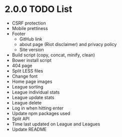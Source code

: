 # 2.0.0 TODO List
- CSRF protection
- Mobile prettiness
- Footer
  - GitHub link
  - about page (Riot disclaimer) and privacy policy
  - Site version
- Build script (copy, concat, minify, clean)
- Bower install script
- 404 page
- Split LESS files
- Change font
- Home page images
- League sorting
- League individual stats
- League update stats
- League delete
- Log in when hitting enter
- Update npm packages used
- Split API
- Time last updated on League and Leagues
- Update README
